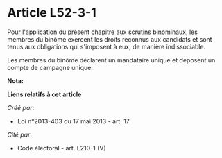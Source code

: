 # Article L52-3-1

Pour l'application du présent chapitre aux scrutins binominaux, les membres du binôme exercent les droits reconnus aux
candidats et sont tenus aux obligations qui s'imposent à eux, de manière indissociable.

Les membres du binôme déclarent un mandataire unique et déposent un compte de campagne unique.

**Nota:**



**Liens relatifs à cet article**

_Créé par_:

  - Loi n°2013-403 du 17 mai 2013 - art. 17

_Cité par_:

  - Code électoral - art. L210-1 (V)
